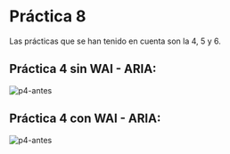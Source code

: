 # Práctica 8

Las prácticas que se han tenido en cuenta son la 4, 5 y 6. 

## Práctica 4 sin WAI - ARIA:
![p4-antes](gif/p4-antes.gif)

## Práctica 4 con WAI - ARIA:
![p4-antes](gif/p4-despues.gif)